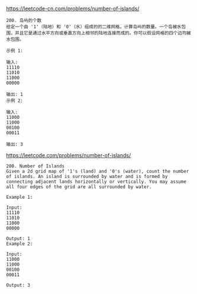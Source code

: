 https://leetcode-cn.com/problems/number-of-islands/

    200. 岛屿的个数
    给定一个由 '1'（陆地）和 '0'（水）组成的的二维网格，计算岛屿的数量。一个岛被水包围，并且它是通过水平方向或垂直方向上相邻的陆地连接而成的。你可以假设网格的四个边均被水包围。

    示例 1:

    输入:
    11110
    11010
    11000
    00000

    输出: 1
    示例 2:

    输入:
    11000
    11000
    00100
    00011

    输出: 3


https://leetcode.com/problems/number-of-islands/

    200. Number of Islands
    Given a 2d grid map of '1's (land) and '0's (water), count the number of islands. An island is surrounded by water and is formed by connecting adjacent lands horizontally or vertically. You may assume all four edges of the grid are all surrounded by water.

    Example 1:

    Input:
    11110
    11010
    11000
    00000

    Output: 1
    Example 2:

    Input:
    11000
    11000
    00100
    00011

    Output: 3